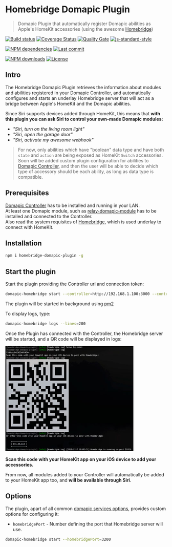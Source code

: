 # Homebridge Domapic Plugin

> Domapic Plugin that automatically register Domapic abilities as Apple's HomeKit accessories (using the awesome [Homebridge][homebridge-url])

[![Build status][travisci-image]][travisci-url] [![Coverage Status][coveralls-image]][coveralls-url] [![Quality Gate][quality-gate-image]][quality-gate-url] [![js-standard-style][standard-image]][standard-url]

[![NPM dependencies][npm-dependencies-image]][npm-dependencies-url] [![Last commit][last-commit-image]][last-commit-url] <!--[![Last release][release-image]][release-url] -->

[![NPM downloads][npm-downloads-image]][npm-downloads-url] [![License][license-image]][license-url]

## Intro

The Homebridge Domapic Plugin retrieves the information about modules and abilities registered in your Domapic Controller, and automatically configures and starts an underlay Homebridge server that will act as a bridge between Apple's HomeKit and the Domapic abilities.

Since Siri supports devices added through HomeKit, this means that **with this plugin you can ask Siri to control your own-made Domapic modules:**

* _"Siri, turn on the living room light"_
* _"Siri, open the garage door"_
* _"Siri, activate my awesome webhook"_

> For now, only abilities which have "boolean" data type and have both `state` and `action` are being exposed as HomeKit `Switch` accessories. Soon will be added custom plugin configuration for abilities to [Domapic Controller][domapic-controller-url], and then the user will be able to decide which type of accessory should be each ability, as long as data type is compatible.

## Prerequisites

[Domapic Controller][domapic-controller-url] has to be installed and running in your LAN.  
At least one Domapic module, such as [relay-domapic-module][relay-domapic-module-url] has to be installed and connected to the Controller.  
Also read the system requisites of [Homebridge][homebridge-url], which is used underlay to connect with HomeKit.

## Installation

```bash
npm i homebridge-domapic-plugin -g
```

## Start the plugin

Start the plugin providing the Controller url and connection token:

```bash
domapic-homebridge start --controller=http://192.168.1.100:3000 --controllerApiKey=foo-api-key
```

The plugin will be started in background using [pm2][pm2-url]

To display logs, type:

```bash
domapic-homebridge logs --lines=200
```

Once the Plugin has connected with the Controller, the Homebridge server will be started, and a QR code will be displayed in logs:

![HomeKit connection QR][homekit-connection-qr-image]

**Scan this code with your HomeKit app on your iOS device to add your accessories.**

From now, all modules added to your Controller will automatically be added to your HomeKit app too, and **will be available through Siri**.

## Options

The plugin, apart of all common [domapic services options][domapic-service-options-url], provides custom options for configuring it:

* `homebridgePort` - Number defining the port that Homebridge server will use.

```bash
domapic-homebridge start --homebridgePort=3200
```

[coveralls-image]: https://coveralls.io/repos/github/domapic/homebridge-domapic-plugin/badge.svg?branch=master
[coveralls-url]: https://coveralls.io/github/domapic/homebridge-domapic-plugin
[travisci-image]: https://travis-ci.org/domapic/homebridge-domapic-plugin.svg?branch=master
[travisci-url]: https://travis-ci.org/domapic/homebridge-domapic-plugin
[last-commit-image]: https://img.shields.io/github/last-commit/domapic/homebridge-domapic-plugin.svg
[last-commit-url]: https://github.com/domapic/homebridge-domapic-plugin/commits
[license-image]: https://img.shields.io/npm/l/homebridge-domapic-plugin.svg
[license-url]: https://github.com/domapic/homebridge-domapic-plugin/blob/master/LICENSE
[npm-downloads-image]: https://img.shields.io/npm/dm/homebridge-domapic-plugin.svg
[npm-downloads-url]: https://www.npmjs.com/package/homebridge-domapic-plugin
[npm-dependencies-image]: https://img.shields.io/david/domapic/homebridge-domapic-plugin.svg
[npm-dependencies-url]: https://david-dm.org/domapic/homebridge-domapic-plugin
[quality-gate-image]: https://sonarcloud.io/api/project_badges/measure?project=homebridge-domapic-plugin&metric=alert_status
[quality-gate-url]: https://sonarcloud.io/dashboard?id=homebridge-domapic-plugin
[release-image]: https://img.shields.io/github/release-date/domapic/homebridge-domapic-plugin.svg
[release-url]: https://github.com/domapic/homebridge-domapic-plugin/releases
[standard-image]: https://img.shields.io/badge/code%20style-standard-brightgreen.svg
[standard-url]: http://standardjs.com/

[pm2-url]: http://pm2.keymetrics.io/
[homebridge-url]: https://www.npmjs.com/package/homebridge
[domapic-controller-url]: https://www.npmjs.com/package/domapic-controller
[relay-domapic-module-url]: https://www.npmjs.com/package/relay-domapic-module
[domapic-service-options-url]: https://github.com/domapic/domapic-service#options

[homekit-connection-qr-image]: ./assets/homebridge_qr_screenshot.jpg
